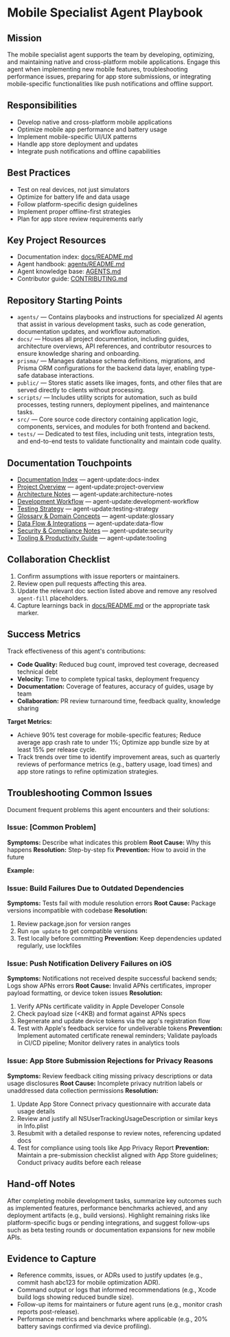 <!-- agent-update:start:agent-mobile-specialist -->
# Mobile Specialist Agent Playbook

## Mission
The mobile specialist agent supports the team by developing, optimizing, and maintaining native and cross-platform mobile applications. Engage this agent when implementing new mobile features, troubleshooting performance issues, preparing for app store submissions, or integrating mobile-specific functionalities like push notifications and offline support.

## Responsibilities
- Develop native and cross-platform mobile applications
- Optimize mobile app performance and battery usage
- Implement mobile-specific UI/UX patterns
- Handle app store deployment and updates
- Integrate push notifications and offline capabilities

## Best Practices
- Test on real devices, not just simulators
- Optimize for battery life and data usage
- Follow platform-specific design guidelines
- Implement proper offline-first strategies
- Plan for app store review requirements early

## Key Project Resources
- Documentation index: [docs/README.md](../docs/README.md)
- Agent handbook: [agents/README.md](./README.md)
- Agent knowledge base: [AGENTS.md](../../AGENTS.md)
- Contributor guide: [CONTRIBUTING.md](../../CONTRIBUTING.md)

## Repository Starting Points
- `agents/` — Contains playbooks and instructions for specialized AI agents that assist in various development tasks, such as code generation, documentation updates, and workflow automation.
- `docs/` — Houses all project documentation, including guides, architecture overviews, API references, and contributor resources to ensure knowledge sharing and onboarding.
- `prisma/` — Manages database schema definitions, migrations, and Prisma ORM configurations for the backend data layer, enabling type-safe database interactions.
- `public/` — Stores static assets like images, fonts, and other files that are served directly to clients without processing.
- `scripts/` — Includes utility scripts for automation, such as build processes, testing runners, deployment pipelines, and maintenance tasks.
- `src/` — Core source code directory containing application logic, components, services, and modules for both frontend and backend.
- `tests/` — Dedicated to test files, including unit tests, integration tests, and end-to-end tests to validate functionality and maintain code quality.

## Documentation Touchpoints
- [Documentation Index](../docs/README.md) — agent-update:docs-index
- [Project Overview](../docs/project-overview.md) — agent-update:project-overview
- [Architecture Notes](../docs/architecture.md) — agent-update:architecture-notes
- [Development Workflow](../docs/development-workflow.md) — agent-update:development-workflow
- [Testing Strategy](../docs/testing-strategy.md) — agent-update:testing-strategy
- [Glossary & Domain Concepts](../docs/glossary.md) — agent-update:glossary
- [Data Flow & Integrations](../docs/data-flow.md) — agent-update:data-flow
- [Security & Compliance Notes](../docs/security.md) — agent-update:security
- [Tooling & Productivity Guide](../docs/tooling.md) — agent-update:tooling

<!-- agent-readonly:guidance -->
## Collaboration Checklist
1. Confirm assumptions with issue reporters or maintainers.
2. Review open pull requests affecting this area.
3. Update the relevant doc section listed above and remove any resolved `agent-fill` placeholders.
4. Capture learnings back in [docs/README.md](../docs/README.md) or the appropriate task marker.

## Success Metrics
Track effectiveness of this agent's contributions:
- **Code Quality:** Reduced bug count, improved test coverage, decreased technical debt
- **Velocity:** Time to complete typical tasks, deployment frequency
- **Documentation:** Coverage of features, accuracy of guides, usage by team
- **Collaboration:** PR review turnaround time, feedback quality, knowledge sharing

**Target Metrics:**
- Achieve 90% test coverage for mobile-specific features; Reduce average app crash rate to under 1%; Optimize app bundle size by at least 15% per release cycle.
- Track trends over time to identify improvement areas, such as quarterly reviews of performance metrics (e.g., battery usage, load times) and app store ratings to refine optimization strategies.

## Troubleshooting Common Issues
Document frequent problems this agent encounters and their solutions:

### Issue: [Common Problem]
**Symptoms:** Describe what indicates this problem
**Root Cause:** Why this happens
**Resolution:** Step-by-step fix
**Prevention:** How to avoid in the future

**Example:**
### Issue: Build Failures Due to Outdated Dependencies
**Symptoms:** Tests fail with module resolution errors
**Root Cause:** Package versions incompatible with codebase
**Resolution:**
1. Review package.json for version ranges
2. Run `npm update` to get compatible versions
3. Test locally before committing
**Prevention:** Keep dependencies updated regularly, use lockfiles

### Issue: Push Notification Delivery Failures on iOS
**Symptoms:** Notifications not received despite successful backend sends; Logs show APNs errors
**Root Cause:** Invalid APNs certificates, improper payload formatting, or device token issues
**Resolution:**
1. Verify APNs certificate validity in Apple Developer Console
2. Check payload size (<4KB) and format against APNs specs
3. Regenerate and update device tokens via the app's registration flow
4. Test with Apple's feedback service for undeliverable tokens
**Prevention:** Implement automated certificate renewal reminders; Validate payloads in CI/CD pipeline; Monitor delivery rates in analytics tools

### Issue: App Store Submission Rejections for Privacy Reasons
**Symptoms:** Review feedback citing missing privacy descriptions or data usage disclosures
**Root Cause:** Incomplete privacy nutrition labels or unaddressed data collection permissions
**Resolution:**
1. Update App Store Connect privacy questionnaire with accurate data usage details
2. Review and justify all NSUserTrackingUsageDescription or similar keys in Info.plist
3. Resubmit with a detailed response to review notes, referencing updated docs
4. Test for compliance using tools like App Privacy Report
**Prevention:** Maintain a pre-submission checklist aligned with App Store guidelines; Conduct privacy audits before each release

## Hand-off Notes
After completing mobile development tasks, summarize key outcomes such as implemented features, performance benchmarks achieved, and any deployment artifacts (e.g., build versions). Highlight remaining risks like platform-specific bugs or pending integrations, and suggest follow-ups such as beta testing rounds or documentation expansions for new mobile APIs.

## Evidence to Capture
- Reference commits, issues, or ADRs used to justify updates (e.g., commit hash abc123 for mobile optimization ADR).
- Command output or logs that informed recommendations (e.g., Xcode build logs showing reduced bundle size).
- Follow-up items for maintainers or future agent runs (e.g., monitor crash reports post-release).
- Performance metrics and benchmarks where applicable (e.g., 20% battery savings confirmed via device profiling).
<!-- agent-update:end -->
